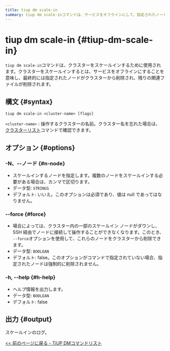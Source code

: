 ```yaml
---
title: tiup dm scale-in
summary: tiup dm scale-inコマンドは、サービスをオフラインにして、指定されたノードをクラスターから削除することで、クラスターをスケールインするために使用されます。構文は「tiup dm scale-in <cluster-name> [flags]」です。オプションには、ノードの指定、ダウンしているノードの強制削除、ヘルプ情報の出力を行う -N、 --force、および -h があります。出力はスケールインのログです。
---
```


# tiup dm scale-in {#tiup-dm-scale-in}

`tiup dm scale-in`コマンドは、クラスターをスケールインするために使用されます。クラスターをスケールインするとは、サービスをオフラインにすることを意味し、最終的には指定されたノードがクラスターから削除され、残りの関連ファイルが削除されます。

## 構文 {#syntax}

```shell
tiup dm scale-in <cluster-name> [flags]
```

`<cluster-name>` : 操作するクラスターの名前。クラスター名を忘れた場合は、 [クラスターリスト](/tiup/tiup-component-dm-list.md)コマンドで確認できます。

## オプション {#options}

### -N、--ノード {#n-node}

-   スケールインするノードを指定します。複数のノードをスケールインする必要がある場合は、カンマで区切ります。
-   データ型: `STRINGS`
-   デフォルト: いいえ。このオプションは必須であり、値は null であってはなりません。

### &#x20;--force {#force}

-   場合によっては、クラスター内の一部のスケールイン ノードがダウンし、SSH 経由でノードに接続して操作することができなくなります。このとき、 `--force`オプションを使用して、これらのノードをクラスターから削除できます。
-   データ型: `BOOLEAN`
-   デフォルト: false。このオプションがコマンドで指定されていない場合、指定されたノードは強制的に削除されません。

### -h, --help {#h-help}

-   ヘルプ情報を出力します。
-   データ型: `BOOLEAN`
-   デフォルト: false

## 出力 {#output}

スケールインのログ。

[&lt;&lt; 前のページに戻る - TiUP DMコマンドリスト](/tiup/tiup-component-dm.md#command-list)
